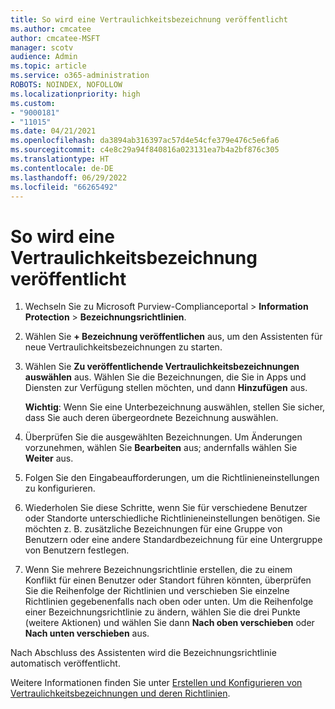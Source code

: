 ```yaml
---
title: So wird eine Vertraulichkeitsbezeichnung veröffentlicht
ms.author: cmcatee
author: cmcatee-MSFT
manager: scotv
audience: Admin
ms.topic: article
ms.service: o365-administration
ROBOTS: NOINDEX, NOFOLLOW
ms.localizationpriority: high
ms.custom:
- "9000181"
- "11015"
ms.date: 04/21/2021
ms.openlocfilehash: da3894ab316397ac57d4e54cfe379e476c5e6fa6
ms.sourcegitcommit: c4e8c29a94f840816a023131ea7b4a2bf876c305
ms.translationtype: HT
ms.contentlocale: de-DE
ms.lasthandoff: 06/29/2022
ms.locfileid: "66265492"
---
```

# <a name="how-to-publish-a-sensitivity-label"></a>So wird eine Vertraulichkeitsbezeichnung veröffentlicht

1. Wechseln Sie zu Microsoft Purview-Complianceportal > **Information Protection** > **Bezeichnungsrichtlinien**.

1. Wählen Sie **+ Bezeichnung veröffentlichen** aus, um den Assistenten für neue Vertraulichkeitsbezeichnungen zu starten.

1. Wählen Sie **Zu veröffentlichende Vertraulichkeitsbezeichnungen auswählen** aus. Wählen Sie die Bezeichnungen, die Sie in Apps und Diensten zur Verfügung stellen möchten, und dann **Hinzufügen** aus.

    **Wichtig**: Wenn Sie eine Unterbezeichnung auswählen, stellen Sie sicher, dass Sie auch deren übergeordnete Bezeichnung auswählen.

1. Überprüfen Sie die ausgewählten Bezeichnungen. Um Änderungen vorzunehmen, wählen Sie **Bearbeiten** aus; andernfalls wählen Sie **Weiter** aus.

1. Folgen Sie den Eingabeaufforderungen, um die Richtlinieneinstellungen zu konfigurieren.

1. Wiederholen Sie diese Schritte, wenn Sie für verschiedene Benutzer oder Standorte unterschiedliche Richtlinieneinstellungen benötigen. Sie möchten z. B. zusätzliche Bezeichnungen für eine Gruppe von Benutzern oder eine andere Standardbezeichnung für eine Untergruppe von Benutzern festlegen.

1. Wenn Sie mehrere Bezeichnungsrichtlinie erstellen, die zu einem Konflikt für einen Benutzer oder Standort führen könnten, überprüfen Sie die Reihenfolge der Richtlinien und verschieben Sie einzelne Richtlinien gegebenenfalls nach oben oder unten. Um die Reihenfolge einer Bezeichnungsrichtlinie zu ändern, wählen Sie die drei Punkte (weitere Aktionen) und wählen Sie dann **Nach oben verschieben** oder **Nach unten verschieben** aus.

Nach Abschluss des Assistenten wird die Bezeichnungsrichtlinie automatisch veröffentlicht.

Weitere Informationen finden Sie unter [Erstellen und Konfigurieren von Vertraulichkeitsbezeichnungen und deren Richtlinien](https://docs.microsoft.com/microsoft-365/compliance/create-sensitivity-labels).